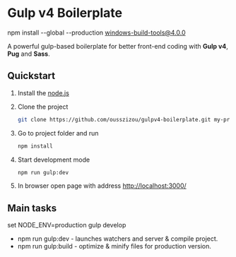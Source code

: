 # Gulp v4 Boilerplate

npm install --global --production windows-build-tools@4.0.0

A powerful gulp-based boilerplate for better front-end coding with **Gulp v4**, **Pug** and **Sass**.

## Quickstart

1. Install the [node.js](https://nodejs.org/en/)
2. Clone the project

   ```bash
   git clone https://github.com/ousszizou/gulpv4-boilerplate.git my-project
   ```

3. Go to project folder and run

   ```bash
   npm install
   ```

4. Start development mode

   ```bash
   npm run gulp:dev
   ```

5. In browser open page with address [http://localhost:3000/](http://localhost:3000/)

## Main tasks

set NODE_ENV=production
gulp develop

- npm run gulp:dev - launches watchers and server & compile project.
- npm run gulp:build - optimize & minify files for production version.
